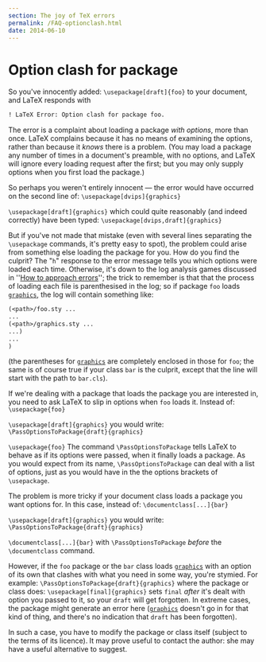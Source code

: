 ```yaml
---
section: The joy of TeX errors
permalink: /FAQ-optionclash.html
date: 2014-06-10
---
```


# Option clash for package

So you've innocently added:
`\usepackage[draft]{foo}`
to your document, and LaTeX responds with
```latex
! LaTeX Error: Option clash for package foo.
```

The error is a complaint about loading a package 
_with options_, more than once.  LaTeX complains because it
has no means of examining the options, rather than because it
_knows_ there is a problem.  (You may load a package any number
of times in a document's preamble, with no options, and LaTeX will
ignore every loading request after the first; but you may only supply
options when you first load the package.)

So perhaps you weren't entirely innocent&nbsp;&mdash; the error would have
occurred on the second line of:
`\usepackage[dvips]{graphics}`

`\usepackage[draft]{graphics}`
which could quite reasonably (and indeed correctly) have been typed:
`\usepackage[dvips,draft]{graphics}`

But if you've not made that mistake (even with several lines
separating the `\usepackage` commands, it's pretty easy to spot),
the problem could arise from something else loading the package for
you.  How do you find the culprit?  The "`h`" response to the
error message tells you which options were loaded each time.
Otherwise, it's down to the log analysis games discussed in 
''[How to approach errors](FAQ-erroradvice.md)''; the trick to remember
is that that the process of loading each file is parenthesised in the
log; so if package `foo` loads [`graphics`](https://ctan.org/pkg/graphics), the log
will contain something like:
```latex
(<path>/foo.sty ...
...
(<path>/graphics.sty ...
...)
...
)
```
(the parentheses for [`graphics`](https://ctan.org/pkg/graphics) are completely enclosed in
those for `foo`; the same is of course true if your class
`bar` is the culprit, except that the line will start with the
path to `bar.cls`).

If we're dealing with a package that loads the package you are
interested in, you need to ask LaTeX to slip in options when
`foo` loads it.  Instead of:
`\usepackage{foo}`

`\usepackage[draft]{graphics}`
you would write:
`\PassOptionsToPackage{draft}{graphics}`

`\usepackage{foo}`
The command `\PassOptionsToPackage` tells LaTeX to behave as if
its options were passed, when it finally loads a package.  As you would
expect from its name, `\PassOptionsToPackage` can deal with a list
of options, just as you would have in the the options brackets of
`\usepackage`.

The problem is more tricky if your document class loads a package you
want options for.  In this case, instead of:
`\documentclass[...]{bar}`

`\usepackage[draft]{graphics}`
you would write:
`\PassOptionsToPackage{draft}{graphics}`

`\documentclass[...]{bar}`
with `\PassOptionsToPackage` _before_ the `\documentclass`
command.

However, if the `foo` package or the `bar` class loads
[`graphics`](https://ctan.org/pkg/graphics) with an option of its own that clashes with
what you need in some way, you're stymied.  For example:
`\PassOptionsToPackage{draft}{graphics}`
where the package or class does:
`\usepackage[final]{graphics}`
sets `final` _after_ it's dealt with option you passed to
it, so your `draft` will get forgotten.  In extreme cases,
the package might generate an error here ([`graphics`](https://ctan.org/pkg/graphics) doesn't
go in for that kind of thing, and there's no indication that
`draft` has been forgotten).

In such a case, you have to modify the package or class itself
(subject to the terms of its licence).  It may prove useful to contact
the author: she may have a useful alternative to suggest.

